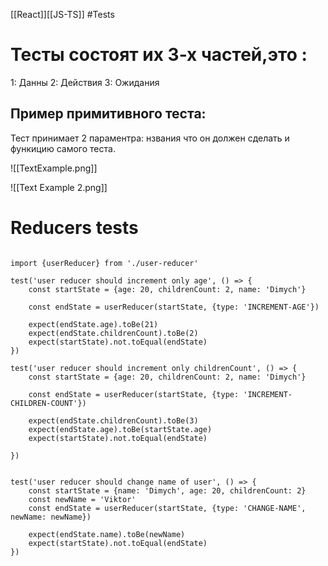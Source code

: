 [[React]][[JS-TS]] #Tests 

# Тесты состоят их 3-х частей,это :
1: Данны
2: Действия
3: Ожидания

## Пример примитивного теста: 
Тест принимает 2 параментра: нзвания что он должен сделать и функицию самого теста.

![[TextExample.png]]

![[Text Example 2.png]]


# Reducers tests


``` tsx

import {userReducer} from './user-reducer'  
  
test('user reducer should increment only age', () => {  
    const startState = {age: 20, childrenCount: 2, name: 'Dimych'}  
  
    const endState = userReducer(startState, {type: 'INCREMENT-AGE'})  
  
    expect(endState.age).toBe(21)  
    expect(endState.childrenCount).toBe(2)  
    expect(startState).not.toEqual(endState)  
})  
  
test('user reducer should increment only childrenCount', () => {  
    const startState = {age: 20, childrenCount: 2, name: 'Dimych'}  
  
    const endState = userReducer(startState, {type: 'INCREMENT-CHILDREN-COUNT'})  
  
    expect(endState.childrenCount).toBe(3)  
    expect(endState.age).toBe(startState.age)  
    expect(startState).not.toEqual(endState)  
  
})  
  
  
test('user reducer should change name of user', () => {  
    const startState = {name: 'Dimych', age: 20, childrenCount: 2}  
    const newName = 'Viktor'  
    const endState = userReducer(startState, {type: 'CHANGE-NAME', newName: newName})  
  
    expect(endState.name).toBe(newName)  
    expect(startState).not.toEqual(endState)  
})


```